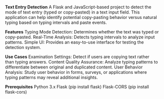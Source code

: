 **Text Entry Detection**
A Flask and JavaScript-based project to detect the mode of text entry (typed or copy-pasted) in a text input field. This application can help identify potential 
copy-pasting behavior versus natural typing based on typing intervals and paste events.

**Features**
Typing Mode Detection: Determines whether the text was typed or copy-pasted.
Real-Time Analysis: Detects typing intervals to analyze input patterns.
Simple UI: Provides an easy-to-use interface for testing the detection system.

**Use Cases**
Examination Settings: Detect if users are copying text rather than typing answers.
Content Quality Assurance: Analyze typing patterns to differentiate between original and duplicated content.
User Behavior Analysis: Study user behavior in forms, surveys, or applications where typing patterns may reveal additional insights.

**Prerequisites**
Python 3.x
Flask (pip install flask)
Flask-CORS (pip install flask-cors)
